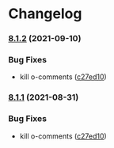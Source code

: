 # Changelog

### [8.1.2](https://www.github.com/Financial-Times/origami-monorepo/compare/o-comments-v8.1.1...o-comments-v8.1.2) (2021-09-10)


### Bug Fixes

* kill o-comments ([c27ed10](https://www.github.com/Financial-Times/origami-monorepo/commit/c27ed10aed4d8c155eb5116137acb8a7bea1b734))

### [8.1.1](https://www.github.com/Financial-Times/origami-monorepo/compare/o-comments-v8.1.0...o-comments-v8.1.1) (2021-08-31)


### Bug Fixes

* kill o-comments ([c27ed10](https://www.github.com/Financial-Times/origami-monorepo/commit/c27ed10aed4d8c155eb5116137acb8a7bea1b734))
